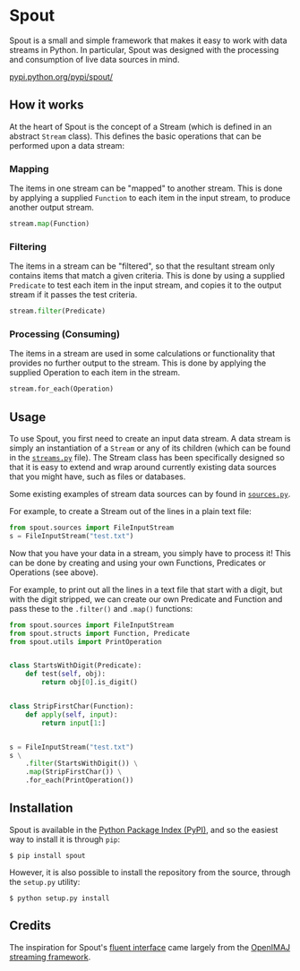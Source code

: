 Spout
====

Spout is a small and simple framework that makes it easy to work with data
streams in Python. In particular, Spout was designed with the processing and
consumption of live data sources in mind.

[pypi.python.org/pypi/spout/](https://pypi.python.org/pypi/spout/)


How it works
------------

At the heart of Spout is the concept of a Stream (which is defined in an
abstract `Stream` class). This defines the basic operations that can be
performed upon a data stream:

### Mapping
The items in one stream can be "mapped" to another stream. This is done by
applying a supplied `Function` to each item in the input stream, to produce
another output stream.

```python
stream.map(Function)
```

### Filtering
The items in a stream can be "filtered", so that the resultant stream only
contains items that match a given criteria. This is done by using a supplied
`Predicate` to test each item in the input stream, and copies it to the output
stream if it passes the test criteria.

```python
stream.filter(Predicate)
```

### Processing (Consuming)
The items in a stream are used in some calculations or functionality that
provides no further output to the stream. This is done by applying the supplied
Operation to each item in the stream.

```python
stream.for_each(Operation)
```


Usage
-----

To use Spout, you first need to create an input data stream. A data stream is simply an
instantiation of a `Stream` or any of its children (which can be found in the
[`streams.py`](https://github.com/daviesjamie/spout/blob/master/spout/streams.py) file). The Stream class has been specifically designed so that it
is easy to extend and wrap around currently existing data sources that you might
have, such as files or databases.

Some existing examples of stream data sources can by found in [`sources.py`](https://github.com/daviesjamie/spout/blob/master/spout/sources.py).

For example, to create a Stream out of the lines in a plain text file:

```python
from spout.sources import FileInputStream
s = FileInputStream("test.txt")
```

Now that you have your data in a stream, you simply have to process it! This can
be done by creating and using your own Functions, Predicates or Operations
(see above).

For example, to print out all the lines in a text file that start with a digit,
but with the digit stripped, we can create our own Predicate and Function
and pass these to the `.filter()` and `.map()` functions:

```python
from spout.sources import FileInputStream
from spout.structs import Function, Predicate
from spout.utils import PrintOperation


class StartsWithDigit(Predicate):
    def test(self, obj):
        return obj[0].is_digit()


class StripFirstChar(Function):
    def apply(self, input):
        return input[1:]


s = FileInputStream("test.txt")
s \
    .filter(StartsWithDigit()) \
    .map(StripFirstChar()) \
    .for_each(PrintOperation())
```

Installation
------------

Spout is available in the [Python Package Index (PyPI)](https://pypi.python.org/pypi/spout/), and so the easiest way to
install it is through `pip`:

```
$ pip install spout
```

However, it is also possible to install the repository from the source, through
the `setup.py` utility:

```
$ python setup.py install
```

Credits
-------

The inspiration for Spout's [fluent interface](http://en.wikipedia.org/wiki/Fluent_interface) came largely from the
[OpenIMAJ](http://www.openimaj.org/)
[streaming framework](http://www.openimaj.org/apidocs/org/openimaj/util/stream/package-summary.html).
